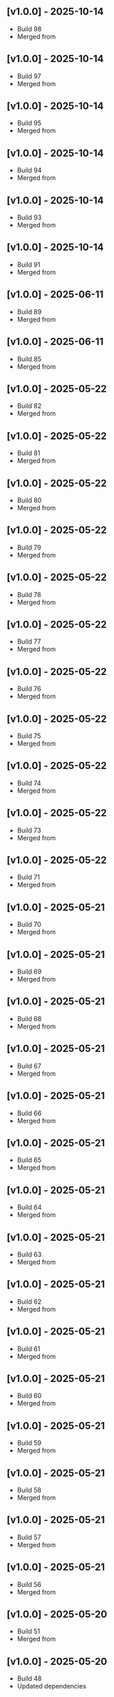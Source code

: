 ## [v1.0.0] - 2025-10-14
- Build 98
- Merged from 

## [v1.0.0] - 2025-10-14
- Build 97
- Merged from 

## [v1.0.0] - 2025-10-14
- Build 95
- Merged from 

## [v1.0.0] - 2025-10-14
- Build 94
- Merged from 

## [v1.0.0] - 2025-10-14
- Build 93
- Merged from 

## [v1.0.0] - 2025-10-14
- Build 91
- Merged from 

## [v1.0.0] - 2025-06-11
- Build 89
- Merged from 

## [v1.0.0] - 2025-06-11
- Build 85
- Merged from 

## [v1.0.0] - 2025-05-22
- Build 82
- Merged from 

## [v1.0.0] - 2025-05-22
- Build 81
- Merged from 

## [v1.0.0] - 2025-05-22
- Build 80
- Merged from 

## [v1.0.0] - 2025-05-22
- Build 79
- Merged from 

## [v1.0.0] - 2025-05-22
- Build 78
- Merged from 

## [v1.0.0] - 2025-05-22
- Build 77
- Merged from 

## [v1.0.0] - 2025-05-22
- Build 76
- Merged from 

## [v1.0.0] - 2025-05-22
- Build 75
- Merged from 

## [v1.0.0] - 2025-05-22
- Build 74
- Merged from 

## [v1.0.0] - 2025-05-22
- Build 73
- Merged from 

## [v1.0.0] - 2025-05-22
- Build 71
- Merged from 

## [v1.0.0] - 2025-05-21
- Build 70
- Merged from 

## [v1.0.0] - 2025-05-21
- Build 69
- Merged from 

## [v1.0.0] - 2025-05-21
- Build 68
- Merged from 

## [v1.0.0] - 2025-05-21
- Build 67
- Merged from 

## [v1.0.0] - 2025-05-21
- Build 66
- Merged from 

## [v1.0.0] - 2025-05-21
- Build 65
- Merged from 

## [v1.0.0] - 2025-05-21
- Build 64
- Merged from 

## [v1.0.0] - 2025-05-21
- Build 63
- Merged from 

## [v1.0.0] - 2025-05-21
- Build 62
- Merged from 

## [v1.0.0] - 2025-05-21
- Build 61
- Merged from 

## [v1.0.0] - 2025-05-21
- Build 60
- Merged from 

## [v1.0.0] - 2025-05-21
- Build 59
- Merged from 

## [v1.0.0] - 2025-05-21
- Build 58
- Merged from 

## [v1.0.0] - 2025-05-21
- Build 57
- Merged from 

## [v1.0.0] - 2025-05-21
- Build 56
- Merged from 

## [v1.0.0] - 2025-05-20
- Build 51
- Merged from 
## [v1.0.0] - 2025-05-20
- Build 48
- Updated dependencies

